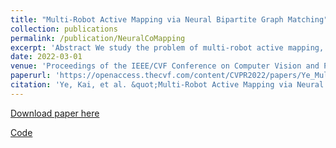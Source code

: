 ```yaml
---
title: "Multi-Robot Active Mapping via Neural Bipartite Graph Matching"
collection: publications
permalink: /publication/NeuralCoMapping
excerpt: 'Abstract We study the problem of multi-robot active mapping, which aims for complete scene map construction in minimum time steps. The key to this problem lies in the goal position estimation to enable more efficient robot movements. Previous approaches either choose the frontier as the goal position via a myopic solution that hinders the time efficiency, or maximize the long-term value via reinforcement learning to directly regress the goal position, but does not guarantee the complete map construction. In this paper, we propose a novel algorithm, namely NeuralCoMapping, which takes advantage of both approaches. We reduce the problem to bipartite graph matching, which establishes the node correspondences between two graphs, denoting robots and frontiers. We introduce a multiplex graph neural network (mGNN) that learns the neural distance to fill the affinity matrix for more effective graph matching. We optimize the mGNN with a differentiable linear assignment layer by maximizing the long-term values that favor time efficiency and map completeness via reinforcement learning. We compare our algorithm with several state-of-the-art multi-robot active mapping approaches and adapted reinforcement-learning baselines. Experimental results demonstrate the superior performance and exceptional generalization ability of our algorithm on various indoor scenes and unseen number of robots, when only trained with 9 indoor scenes.'
date: 2022-03-01
venue: 'Proceedings of the IEEE/CVF Conference on Computer Vision and Pattern Recognition'
paperurl: 'https://openaccess.thecvf.com/content/CVPR2022/papers/Ye_Multi-Robot_Active_Mapping_via_Neural_Bipartite_Graph_Matching_CVPR_2022_paper.pdf'
citation: 'Ye, Kai, et al. &quot;Multi-Robot Active Mapping via Neural Bipartite Graph Matching.&quot; <i>Proceedings of the IEEE/CVF Conference on Computer Vision and Pattern Recognition.</i> 2022.'
---
```


[Download paper here](https://openaccess.thecvf.com/content/CVPR2022/papers/Ye_Multi-Robot_Active_Mapping_via_Neural_Bipartite_Graph_Matching_CVPR_2022_paper.pdf)

[Code](https://github.com/siyandong/NeuralCoMapping)
